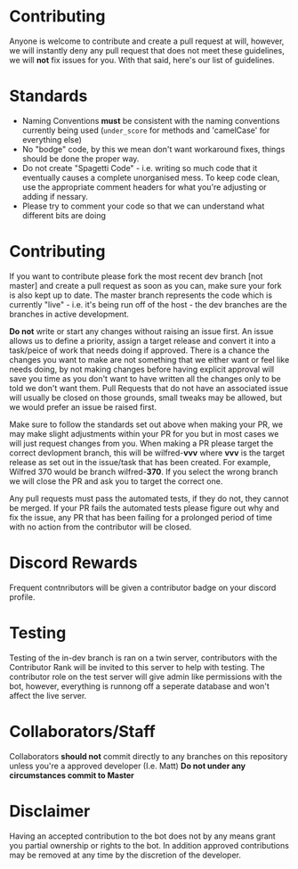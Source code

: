 # Contributing

Anyone is welcome to contribute and create a pull request at will, however, we will instantly deny any pull request that does not meet these guidelines, we will **not** fix issues for you.
With that said, here's our list of guidelines.

# Standards
- Naming Conventions **must** be consistent with the naming conventions currently being used (`under_score` for methods and 'camelCase' for everything else)    
- No "bodge" code, by this we mean don't want workaround fixes, things should be done the proper way.
- Do not create "Spagetti Code" - i.e. writing so much code that it eventually causes a complete unorganised mess. To keep code clean, use the appropriate comment headers for what you're adjusting or adding if nessary.
- Please try to comment your code so that we can understand what different bits are doing

# Contributing
If you want to contribute please fork the most recent dev branch [not master] and create a pull request as soon as you can, make sure your fork is also kept up to date.
The master branch represents the code which is currently "live" - i.e. it's being run off of the host - the dev branches are the branches in active development.

**Do not** write or start any changes without raising an issue first. An issue allows us to define a priority, assign a target release and convert it into a task/peice of work that needs doing if approved. There is a chance the changes you want to make are not something that we either want or feel like needs doing, by not making changes before having explicit approval will save you time as you don't want to have written all the changes only to be told we don't want them. Pull Requests that do not have an associated issue will usually be closed on those grounds, small tweaks may be allowed, but we would prefer an issue be raised first.  

Make sure to follow the standards set out above when making your PR, we may make slight adjustments within your PR for you but in most cases we will just request changes from you. When making a PR please target the correct devlopment branch, this will be wilfred-**vvv** where **vvv** is the target release as set out in the issue/task that has been created. For example, Wilfred 370 would be branch wilfred-**370**. If you select the wrong branch we will close the PR and ask you to target the correct one.

Any pull requests must pass the automated tests, if they do not, they cannot be merged. If your PR fails the automated tests please figure out why and fix the issue, any PR that has been failing for a prolonged period of time with no action from the contributor will be closed.  

# Discord Rewards
Frequent contnributors will be given a contributor badge on your discord profile.

# Testing
Testing of the in-dev branch is ran on a twin server, contributors with the Contributor Rank will be invited to this server to help with testing. The contributor role on the test server will give admin like permissions with the bot, however, everything is runnong off a seperate database and won't affect the live server.

# Collaborators/Staff
Collaborators **should not** commit directly to any branches on this repository unless you're a approved developer (I.e. Matt)
**Do not under any circumstances commit to Master**

# Disclaimer
Having an accepted contribution to the bot does not by any means grant you partial ownership or rights to the bot. In addition approved contributions may be removed at any time by the discretion of the developer. 
